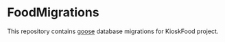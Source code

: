 FoodMigrations
==============

This repository contains [goose](bitbucket.org/liamstask/goose) database
migrations for KioskFood project.
